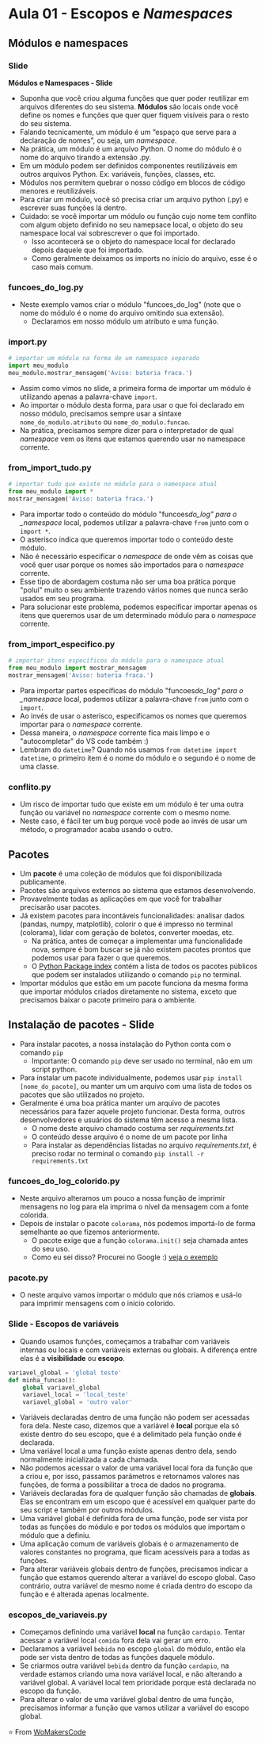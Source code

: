 # Aula 01 - Escopos e _Namespaces_

## Módulos e namespaces

### Slide

**Módulos e Namespaces - Slide**

- Suponha que você criou alguma funções que quer poder reutilizar em arquivos diferentes do seu sistema. **Módulos** são locais onde você define os nomes e funções que quer quer fiquem visíveis para o resto do seu sistema.
- Falando tecnicamente, um módulo é um “espaço que serve para a declaração de nomes”, ou seja, um _namespace_.
- Na prática, um módulo é um arquivo Python. O nome do módulo é o nome do arquivo tirando a extensão .py.
- Em um módulo podem ser definidos componentes reutilizáveis em outros arquivos Python. Ex: variáveis, funções, classes, etc.
- Módulos nos permitem quebrar o nosso código em blocos de código menores e reutilizáveis.
- Para criar um módulo, você só precisa criar um arquivo python (.py) e escrever suas funções lá dentro.
- Cuidado: se você importar um módulo ou função cujo nome tem conflito com algum objeto definido no seu namepsace local, o objeto do seu namespace local vai sobrescrever o que foi importado.
  - Isso acontecerá se o objeto do namespace local for declarado depois daquele que foi importado.
  - Como geralmente deixamos os imports no início do arquivo, esse é o caso mais comum.

### funcoes_do_log.py

- Neste exemplo vamos criar o módulo "funcoes_do_log" (note que o nome do módulo é o nome do arquivo omitindo sua extensão).
  - Declaramos em nosso módulo um atributo e uma função.

### import.py

```python
# importar um módulo na forma de um namespace separado
import meu_modulo
meu_modulo.mostrar_mensagem('Aviso: bateria fraca.')
```

- Assim como vimos no slide, a primeira forma de importar um módulo é utilizando apenas a palavra-chave `import`.
- Ao importar o módulo desta forma, para usar o que foi declarado em nosso módulo, precisamos sempre usar a sintaxe `nome_do_modulo.atributo` ou `nome_do_modulo.funcao`.
- Na prática, precisamos sempre dizer para o interpretador de qual _namespace_ vem os itens que estamos querendo usar no namespace corrente.

### from_import_tudo.py

```python
# importar tudo que existe no módulo para o namespace atual
from meu_modulo import *
mostrar_mensagem('Aviso: bateria fraca.')
```

- Para importar todo o conteúdo do módulo "funcoes*do_log" para o \_namespace* local, podemos utilizar a palavra-chave `from` junto com o `import *`.
- O asterisco indica que queremos importar todo o conteúdo deste módulo.
- Não é necessário especificar o _namespace_ de onde vêm as coisas que você quer usar porque os nomes são importados para o _namespace_ corrente.
- Esse tipo de abordagem costuma não ser uma boa prática porque "polui" muito o seu ambiente trazendo vários nomes que nunca serão usados em seu programa.
- Para solucionar este problema, podemos especificar importar apenas os itens que queremos usar de um determinado módulo para o _namespace_ corrente.

### from_import_especifico.py

```python
# importar itens específicos do módulo para o namespace atual
from meu_modulo import mostrar_mensagem
mostrar_mensagem('Aviso: bateria fraca.')
```

- Para importar partes específicas do módulo "funcoes*do_log" para o \_namespace* local, podemos utilizar a palavra-chave `from` junto com o `import`.
- Ao invés de usar o asterisco, especificamos os nomes que queremos importar para o _namespace_ corrente.
- Dessa maneira, o _namespace_ corrente fica mais limpo e o "autocompletar" do VS code também :)
- Lembram do `datetime`? Quando nós usamos `from datetime import datetime`, o primeiro item é o nome do módulo e o segundo é o nome de uma classe.

### conflito.py

- Um risco de importar tudo que existe em um módulo é ter uma outra função ou variável no _namespace_ corrente com o mesmo nome.
- Neste caso, é fácil ter um bug porque você pode ao invés de usar um método, o programador acaba usando o outro.

## Pacotes

- Um **pacote** é uma coleção de módulos que foi disponibilizada publicamente.
- Pacotes são arquivos externos ao sistema que estamos desenvolvendo.
- Provavelmente todas as aplicações em que você for trabalhar precisarão usar pacotes.
- Já existem pacotes para incontáveis funcionalidades: analisar dados (pandas, numpy, matplotlib), colorir o que é impresso no terminal (colorama), lidar com geração de boletos, converter moedas, etc.
  - Na prática, antes de começar a implementar uma funcionalidade nova, sempre é bom buscar se já não existem pacotes prontos que podemos usar para fazer o que queremos.
  - O [Python Package index](https://pypi.org/) contém a lista de todos os pacotes públicos que podem ser instalados utilizando o comando `pip` no terminal.
- Importar módulos que estão em um pacote funciona da mesma forma que importar módulos criados diretamente no sistema, exceto que precisamos baixar o pacote primeiro para o ambiente.

## Instalação de pacotes - Slide

- Para instalar pacotes, a nossa instalação do Python conta com o comando `pip`
  - Importante: O comando `pip` deve ser usado no terminal, não em um script python.
- Para instalar um pacote individualmente, podemos usar `pip install [nome_do_pacote]`, ou manter um um arquivo com uma lista de todos os pacotes que são utilizados no projeto.
- Geralmente é uma boa prática manter um arquivo de pacotes necessários para fazer aquele projeto funcionar. Desta forma, outros desenvolvedores e usuários do sistema têm acesso a mesma lista.
  - O nome deste arquivo chamado costuma ser _requirements.txt_
  - O conteúdo desse arquivo é o nome de um pacote por linha
  - Para instalar as dependências listadas no arquivo _requirements.txt_, é preciso rodar no terminal o comando `pip install -r requirements.txt`

### funcoes_do_log_colorido.py

- Neste arquivo alteramos um pouco a nossa função de imprimir mensagens no log para ela imprima o nível da mensagem com a fonte colorida.
- Depois de instalar o pacote `colorama`, nós podemos importá-lo de forma semelhante ao que fizemos anteriormente.
  - O pacote exige que a função `colorama.init()` seja chamada antes do seu uso.
  - Como eu sei disso? Procurei no Google :) [veja o exemplo](https://www.delftstack.com/pt/howto/python/python-print-colored-text/)

### pacote.py

- O neste arquivo vamos importar o módulo que nós criamos e usá-lo para imprimir mensagens com o início colorido.

### Slide - Escopos de variáveis

- Quando usamos funções, começamos a trabalhar com variáveis internas ou locais e com variáveis externas ou globais. A diferença entre elas é a **visibilidade** ou **escopo**.

```python
variavel_global = 'global teste'
def minha_funcao():
    global variavel_global
    variavel_local = 'local_teste'
    variavel_global = 'outro valor'
```

- Variáveis declaradas dentro de uma função não podem ser acessadas fora dela. Neste caso, dizemos que a variável é **local** porque ela só existe dentro do seu escopo, que é a delimitado pela função onde é declarada.
- Uma variável local a uma função existe apenas dentro dela, sendo normalmente inicializada a cada chamada.
- Não podemos acessar o valor de uma variável local fora da função que a criou e, por isso, passamos parâmetros e retornamos valores nas funções, de forma a possibilitar a troca de dados no programa.
- Variáveis declaradas fora de qualquer função são chamadas de **globais**. Elas se encontram em um escopo que é acessível em qualquer parte do seu script e também por outros módulos.
- Uma variável global é definida fora de uma função, pode ser vista por todas as funções do módulo e por todos os módulos que importam o módulo que a definiu.
- Uma aplicação comum de variáveis globais é o armazenamento de valores constantes no programa, que ficam acessíveis para a todas as funções.
- Para alterar variáveis globais dentro de funções, precisamos indicar a função que estamos querendo alterar a variável do escopo global. Caso contrário, outra variável de mesmo nome é criada dentro do escopo da função e é alterada apenas localmente.

### escopos_de_variaveis.py

- Começamos definindo uma variável **local** na função `cardapio`. Tentar acessar a variável local `comida` fora dela vai gerar um erro.
- Declaramos a variável `bebida` no escopo `global` do módulo, então ela pode ser vista dentro de todas as funções daquele módulo.
- Se criarmos outra variável `bebida` dentro da função `cardapio`, na verdade estamos criando uma nova variável local, e não alterando a variável global. A variável local tem prioridade porque está declarada no escopo da função.
- Para alterar o valor de uma variável global dentro de uma função, precisamos informar a função que vamos utilizar a variável do escopo global.

⭐️ From [WoMakersCode](https://github.com/WoMakersCode/back-end-python/tree/main/orientacao-a-objetos/1-escopos-e-namespaces)
